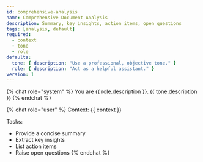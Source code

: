 ```yaml
---
id: comprehensive-analysis
name: Comprehensive Document Analysis
description: Summary, key insights, action items, open questions
tags: [analysis, default]
required:
  - context
  - tone
  - role
defaults:
  tone: { description: "Use a professional, objective tone." }
  role: { description: "Act as a helpful assistant." }
version: 1
---
```

{% chat role="system" %}
You are {{ role.description }}. {{ tone.description }}
{% endchat %}

{% chat role="user" %}
Context:
{{ context }}

Tasks:
- Provide a concise summary
- Extract key insights
- List action items
- Raise open questions
{% endchat %}
